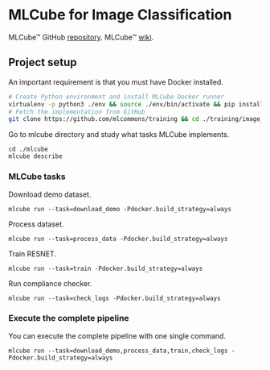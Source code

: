 # MLCube for Image Classification

MLCube™ GitHub [repository](https://github.com/mlcommons/mlcube). MLCube™ [wiki](https://mlcommons.github.io/mlcube/).

## Project setup

An important requirement is that you must have Docker installed.

```bash
# Create Python environment and install MLCube Docker runner 
virtualenv -p python3 ./env && source ./env/bin/activate && pip install mlcube-docker
# Fetch the implementation from GitHub
git clone https://github.com/mlcommons/training && cd ./training/image_classification
```

Go to mlcube directory and study what tasks MLCube implements.

```shell
cd ./mlcube
mlcube describe
```

### MLCube tasks

Download demo dataset.

```shell
mlcube run --task=download_demo -Pdocker.build_strategy=always
```

Process dataset.

```shell
mlcube run --task=process_data -Pdocker.build_strategy=always
```

Train RESNET.

```shell
mlcube run --task=train -Pdocker.build_strategy=always
```

Run compliance checker.

```shell
mlcube run --task=check_logs -Pdocker.build_strategy=always
```

### Execute the complete pipeline

You can execute the complete pipeline with one single command.

```shell
mlcube run --task=download_demo,process_data,train,check_logs -Pdocker.build_strategy=always
```
